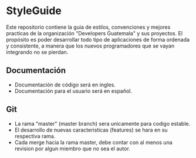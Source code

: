 # StyleGuide
Este repositorio contiene la guia de estilos, convenciones y mejores practicas de la organizaci&oacute;n "Developers Guatemala" y sus proyectos. El prop&oacute;sito es poder desarrollar todo tipo de aplicaciones de forma ordenada y consistente, a manera que los nuevos programadores que se vayan integrando no se pierdan.

## Documentaci&oacute;n
* Documentaci&oacute;n de c&oacute;digo ser&aacute; en ingles.
* Documentaci&oacute;n para el usuario ser&aacute; en espa&ntilde;ol.

## Git
* La rama "master" (master branch) sera unicamente para codigo estable.
* El desarrollo de nuevas caracteristicas (features) se hara en su respectiva rama.
* Cada merge hacia la rama master, debe contar con al menos una revision por algun miembro que no sea el autor.
